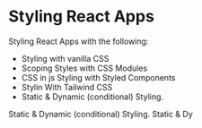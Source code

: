 # Styling React Apps

Styling React Apps with the following:

- Styling with vanilla CSS
- Scoping Styles with CSS Modules
- CSS in js Styling with Styled Components
- Stylin With Tailwind CSS
- Static & Dynamic (conditional) Styling.

Static & Dynamic (conditional) Styling.
Static & Dy